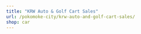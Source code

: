 ```yaml
---
title: "KRW Auto & Golf Cart Sales"
url: /pokomoke-city/krw-auto-and-golf-cart-sales/
shop: car
---
```

